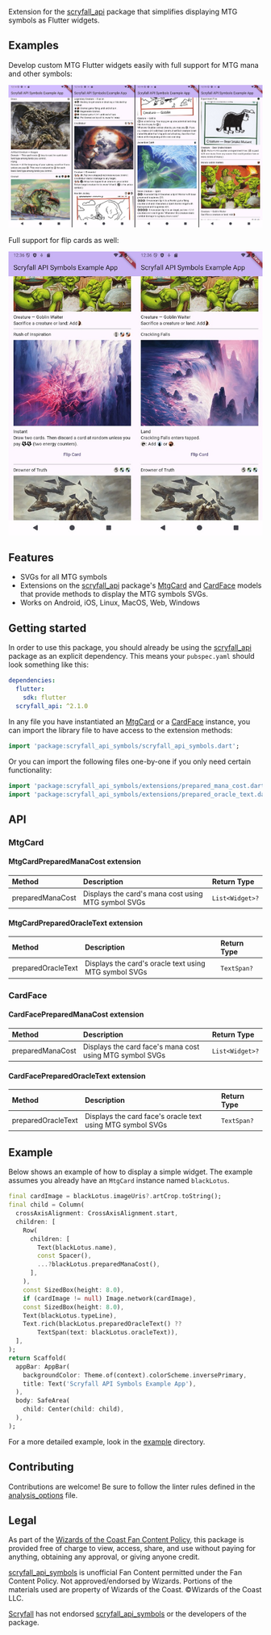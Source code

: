 Extension for the [scryfall_api](https://pub.dev/packages/scryfall_api) package that simplifies displaying MTG symbols as Flutter widgets.

## Examples

Develop custom MTG Flutter widgets easily with full support for MTG mana and other symbols:

![Image showing seven example cards](https://raw.githubusercontent.com/zmuranaka/scryfall_api_symbols/refs/heads/master/screenshots/screenshot_1.jpg)

Full support for flip cards as well:

![Image showing an example flip card](https://raw.githubusercontent.com/zmuranaka/scryfall_api_symbols/refs/heads/master/screenshots/screenshot_2.jpg)

## Features

* SVGs for all MTG symbols
* Extensions on the [scryfall_api](https://pub.dev/packages/scryfall_api) package's [MtgCard](https://pub.dev/documentation/scryfall_api/latest/scryfall_api/MtgCard-class.html) and [CardFace](https://pub.dev/documentation/scryfall_api/latest/scryfall_api/CardFace-class.html) models that provide methods to display the MTG symbols SVGs.
* Works on Android, iOS, Linux, MacOS, Web, Windows

## Getting started

In order to use this package, you should already be using the [scryfall_api](https://pub.dev/packages/scryfall_api) package as an explicit dependency. This means your `pubspec.yaml` should look something like this:

```yaml
dependencies:
  flutter:
    sdk: flutter
  scryfall_api: ^2.1.0
```

In any file you have instantiated an [MtgCard](https://pub.dev/documentation/scryfall_api/latest/scryfall_api/MtgCard-class.html) or a [CardFace](https://pub.dev/documentation/scryfall_api/latest/scryfall_api/CardFace-class.html) instance, you can import the library file to have access to the extension methods:

```dart
import 'package:scryfall_api_symbols/scryfall_api_symbols.dart';
```

Or you can import the following files one-by-one if you only need certain functionality:

```dart
import 'package:scryfall_api_symbols/extensions/prepared_mana_cost.dart';
import 'package:scryfall_api_symbols/extensions/prepared_oracle_text.dart';
```

## API

### MtgCard

#### MtgCardPreparedManaCost extension

| Method             | Description                                                 | Return Type     |
| :----------------- | :---------------------------------------------------------- | :-------------- |
| preparedManaCost   | Displays the card's mana cost using MTG symbol SVGs         | `List<Widget>?` |


#### MtgCardPreparedOracleText extension

| Method             | Description                                                 | Return Type     |
| :----------------- | :---------------------------------------------------------- | :-------------- |
| preparedOracleText | Displays the card's oracle text using MTG symbol SVGs       | `TextSpan?`     |

### CardFace

#### CardFacePreparedManaCost extension

| Method             | Description                                                 | Return Type     |
| :----------------- | :---------------------------------------------------------- | :-------------- |
| preparedManaCost   | Displays the card face's mana cost using MTG symbol SVGs    | `List<Widget>?` |


#### CardFacePreparedOracleText extension

| Method             | Description                                                 | Return Type     |
| :----------------- | :---------------------------------------------------------- | :-------------- |
| preparedOracleText | Displays the card face's oracle text using MTG symbol SVGs  | `TextSpan?`     |


## Example

Below shows an example of how to display a simple widget. The example assumes you already have an `MtgCard` instance named `blackLotus`.

```dart
final cardImage = blackLotus.imageUris?.artCrop.toString();
final child = Column(
  crossAxisAlignment: CrossAxisAlignment.start,
  children: [
    Row(
      children: [
        Text(blackLotus.name),
        const Spacer(),
        ...?blackLotus.preparedManaCost(),
      ],
    ),
    const SizedBox(height: 8.0),
    if (cardImage != null) Image.network(cardImage),
    const SizedBox(height: 8.0),
    Text(blackLotus.typeLine),
    Text.rich(blackLotus.preparedOracleText() ??
        TextSpan(text: blackLotus.oracleText)),
  ],
);
return Scaffold(
  appBar: AppBar(
    backgroundColor: Theme.of(context).colorScheme.inversePrimary,
    title: Text('Scryfall API Symbols Example App'),
  ),
  body: SafeArea(
    child: Center(child: child),
  ),
);
```

For a more detailed example, look in the [example](https://github.com/zmuranaka/scryfall_api_symbols/tree/master/example) directory.

## Contributing

Contributions are welcome! Be sure to follow the linter rules defined in the [analysis_options](https://github.com/zmuranaka/scryfall_api_symbols/blob/master/analysis_options.yaml) file.

## Legal

As part of the [Wizards of the Coast Fan Content Policy](https://company.wizards.com/en/legal/fancontentpolicy),
this package is provided free of charge to view, access, share, and use without paying for anything, obtaining any approval, or giving anyone credit.

[scryfall_api_symbols](https://pub.dev/packages/scryfall_api_symbols) is unofficial Fan Content permitted under the Fan Content Policy. Not approved/endorsed by Wizards. Portions of the materials used are property of Wizards of the Coast. ©Wizards of the Coast LLC.

[Scryfall](https://scryfall.com/) has not endorsed [scryfall_api_symbols](https://pub.dev/packages/scryfall_api_symbols) or the developers of the package.
